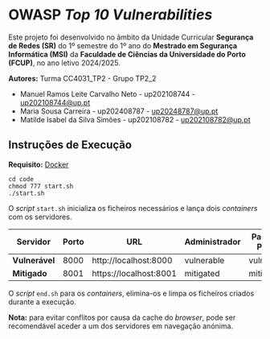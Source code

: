 # OWASP *Top 10 Vulnerabilities*
Este projeto foi desenvolvido no âmbito da Unidade Curricular **Segurança de Redes (SR)** do 1º semestre do 1º ano do **Mestrado em Segurança Informática (MSI)** da **Faculdade de Ciências da Universidade do Porto (FCUP)**, no ano letivo 2024/2025.

**Autores:** Turma CC4031_TP2 - Grupo TP2_2
- Manuel Ramos Leite Carvalho Neto - up202108744 - [up202108744@up.pt](mailto:up202108744@up.pt)
- Maria Sousa Carreira - up202408787 - [up20248787@up.pt](mailto:up20248787@up.pt)
- Matilde Isabel da Silva Simões - up202108782 - [up202108782@up.pt](mailto:up202108782@up.pt)

## Instruções de Execução

**Requisito:** [Docker](https://www.docker.com/)

```
cd code
chmod 777 start.sh
./start.sh
```

O *script* `start.sh` inicializa os ficheiros necessários e lança dois *containers* com os servidores.

| Servidor       | Porto | URL                   | Administrador | Palavra-Passe |
|----------------| ----- |-----------------------| ------------- | ------------- |
| **Vulnerável** | 8000 | http://localhost:8000 | vulnerable | vulnerable |
| **Mitigado**   | 8001 | https://localhost:8001 | mitigated | mitigated |

O *script* `end.sh` para os *containers*, elimina-os e limpa os ficheiros criados durante a execução.

**Nota:** para evitar conflitos por causa da cache do *browser*, pode ser recomendável aceder a um dos servidores em navegação anónima.
